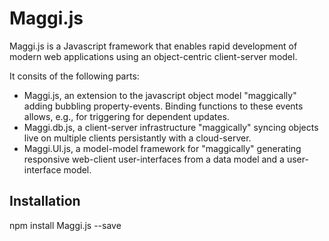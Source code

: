 Maggi.js
========

Maggi.js is a Javascript framework that enables rapid development of modern web applications using an object-centric client-server model.

It consits of the following parts:

* Maggi.js, an extension to the javascript object model \"maggically\" adding bubbling property-events. Binding functions to these events allows, e.g., for triggering for dependent updates.
* Maggi.db.js, a client-server infrastructure \"maggically\" syncing objects live on multiple clients persistantly with a cloud-server.
* Maggi.UI.js, a model-model framework for \"maggically\" generating responsive web-client user-interfaces from a data model and a user-interface model.

## Installation

  npm install Maggi.js --save
